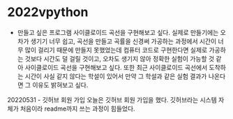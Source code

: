 # 2022vpython
* 만들고 싶은 프로그램
사이클로이드 곡선을 구현해보고 싶다. 실제로 만들기에는 오차가 생기기 너무 쉽고, 곡선을 만들고 곡률을 신경써 가공하는 과정에서 시간이 너무 많이 걸리기 때문에 만들지 못했었는데
컴퓨터 코드로 구현한다면 실제로 가공하는 것보다 시간도 덜 걸릴 것이고, 오차도 생기지 않아 정확한 실험이 가능할 것 같아 사이클로이드 곡선을 구현해보고 싶다.
또한 최근 사이클로이드 곡선에서 도착하는 시간이 사실 같지 않다는 학설이 있어서 만약 그 학설과 같은 실험 결과가 나온다면 그 이유도 밝혀보고 싶다.

20220531 - 깃허브 회원 가입
오늘은 깃허브 회원 가입을 했다. 
깃허브라는 시스템 자체가 처음이라 readme까지 쓰는 과정이 힘들었다.
